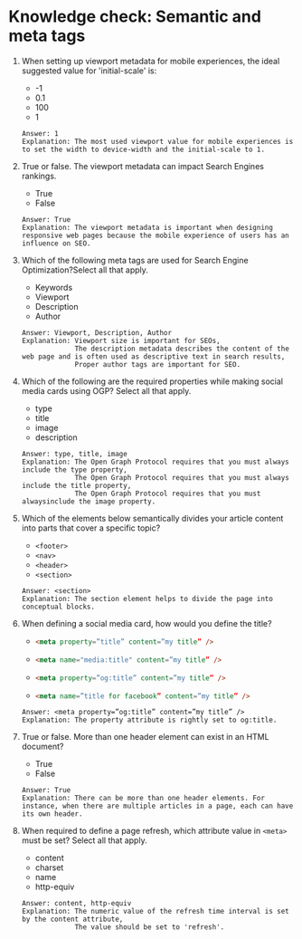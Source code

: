 # Knowledge check: Semantic and meta tags

1. When setting up viewport metadata for mobile experiences, the ideal suggested value for 'initial-scale' is: 
    - -1
    - 0.1
    - 100
    - 1
    ```
    Answer: 1
    Explanation: The most used viewport value for mobile experiences is to set the width to device-width and the initial-scale to 1.
    ```

2. True or false. The viewport metadata can impact Search Engines rankings.
    - True
    - False
    ```
    Answer: True
    Explanation: The viewport metadata is important when designing responsive web pages because the mobile experience of users has an influence on SEO. 
    ```
    
3. Which of the following meta tags are used for Search Engine Optimization?Select all that apply. 
    - Keywords
    - Viewport
    - Description
    - Author
    ```
    Answer: Viewport, Description, Author
    Explanation: Viewport size is important for SEOs,
                 The description metadata describes the content of the web page and is often used as descriptive text in search results,
                 Proper author tags are important for SEO.
    ```
    
4. Which of the following are the required properties while making social media cards using OGP? Select all that apply.
    - type
    - title
    - image
    - description
    ```
    Answer: type, title, image
    Explanation: The Open Graph Protocol requires that you must always include the type property,
                 The Open Graph Protocol requires that you must always include the title property,
                 The Open Graph Protocol requires that you must alwaysinclude the image property.
    ```
    
5. Which of the elements below semantically divides your article content into parts that cover a specific topic?
    - `<footer>`
    - `<nav>`
    - `<header>`
    - `<section>`
    ```
    Answer: <section>
    Explanation: The section element helps to divide the page into conceptual blocks.
    ```
    
6. When defining a social media card, how would you define the title?
    -   ```html
        <meta property=”title” content=”my title” />
        ```
    -   ```html
        <meta name="media:title" content=”my title” />
        ```
    -   ```html
        <meta property=”og:title” content=”my title” />
        ```
    -   ```html
        <meta name=”title for facebook” content=”my title” />
        ```
    ```
    Answer: <meta property=”og:title” content=”my title” />
    Explanation: The property attribute is rightly set to og:title.
    ```
    
7. True or false. More than one header element can exist in an HTML document?
    - True
    - False
    ```
    Answer: True
    Explanation: There can be more than one header elements. For instance, when there are multiple articles in a page, each can have its own header.
    ```
    
8. When required to define a page refresh, which attribute value in `<meta>` must be set? Select all that apply.
    - content
    - charset
    - name
    - http-equiv
    ```
    Answer: content, http-equiv
    Explanation: The numeric value of the refresh time interval is set by the content attribute,
                 The value should be set to 'refresh'.
    ```
